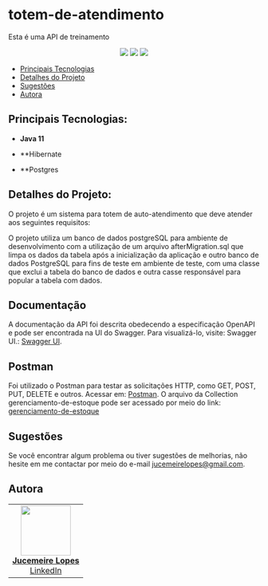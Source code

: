 # totem-de-atendimento

Esta é uma API de treinamento 

<p align="center">
     <a alt="Java">
        <img src="https://img.shields.io/badge/Java-v11-blue.svg" />
    </a>
    <a alt="PostgreSQL">
        <img src="https://img.shields.io/badge/PostgreSQL-v42.6.0-blue.svg" />
    </a>
   <a></a>
          <img src="https://img.shields.io/badge/hibernate-5.5.7-blue"/>

     
</p>

- [Principais Tecnologias](#principais-tecnologias)
- [Detalhes do Projeto](#detalhes-do-projeto)
- [Sugestões](#sugestões)
- [Autora](#autora)

## Principais Tecnologias:

- **Java 11**

- **Hibernate 
  
- **Postgres

## Detalhes do Projeto:

O projeto é um sistema para totem de auto-atendimento que deve atender aos seguintes requisitos:

O projeto utiliza um banco de dados postgreSQL para ambiente de desenvolvimento com a utilização de um arquivo afterMigration.sql que limpa os dados da tabela após a inicialização da aplicação e outro banco de dados PostgreSQL para fins de teste em ambiente de teste, com uma classe que exclui a tabela do banco de dados e outra casse responsável para popular a tabela com dados.

## Documentação

A documentação da API foi descrita obedecendo a especificação OpenAPI e pode ser encontrada na UI do Swagger. Para visualizá-lo, visite: Swagger UI.: [Swagger UI](http://localhost:8080/swagger-ui.html).

## Postman

Foi utilizado o Postman para  testar as solicitações HTTP, como GET, POST, PUT, DELETE e outros. Acessar em:  [Postman](https://www.postman.com/).
O arquivo da Collection gerenciamento-de-estoque pode ser acessado por meio do link: [gerenciamento-de-estoque](https://github.com/meirelopes/estoque-de-produtos/blob/main/estoque/gerenciamento-de-estoque.postman_collection.json)

## Sugestões

Se você encontrar algum problema ou tiver sugestões de melhorias, não hesite em me contactar por meio do e-mail jucemeirelopes@gmail.com.

## Autora

<table>
  <tr>
    <td align="center"><a href="https://github.com/meirelopes"><img src="https://github.com/meirelopes/alura-git/assets/105396487/e5fd7acb-f3d7-4283-8f85-9b942e8ec074" width="100px;" alt=""/><br/><strong>Jucemeire Lopes</strong></a><br/><a href="https://www.linkedin.com/in/jucemeirelopes/">LinkedIn</a></td>
       
  </tr>
</table>


